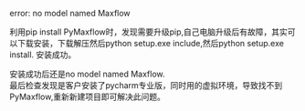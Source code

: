 error: no model named Maxflow

利用pip install PyMaxflow时，发现需要升级pip,自己电脑升级后有故障，其实可以下载安装，下载解压然后python setup.exe include,然后python setup.exe install.
安装成功。  

安装成功后还是no model named Maxflow.  
最后检查发现是客户安装了pycharm专业版，同时用的虚拟环境，导致找不到PyMaxflow,重新新建项目即可解决此问题。  
